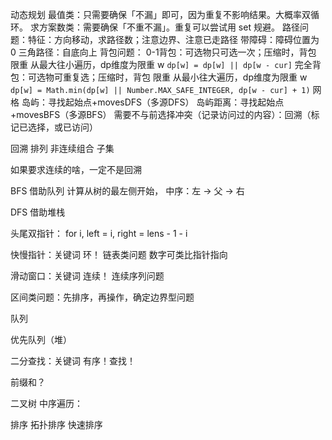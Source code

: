 动态规划
  最值类：只需要确保「不漏」即可，因为重复不影响结果。大概率双循环。
  求方案数类：需要确保「不重不漏」。重复可以尝试用 set 规避。
  路径问题：特征：方向移动，求路径数；注意边界、注意已走路径
    带障碍：障碍位置为 0 
    三角路径：自底向上
  背包问题：
    0-1背包：可选物只可选一次；压缩时，背包 限重 从最大往小遍历，dp维度为限重 w
      `dp[w] = dp[w] || dp[w - cur]`
    完全背包：可选物可重复选；压缩时，背包 限重 从最小往大遍历，dp维度为限重 w
      `dp[w] = Math.min(dp[w] || Number.MAX_SAFE_INTEGER, dp[w - cur] + 1)`
  网格
   岛屿：寻找起始点+movesDFS（多源DFS）
      岛屿距离：寻找起始点+movesBFS（多源BFS）
        需要不与前选择冲突（记录访问过的内容）：回溯（标记已选择，或已访问）

回溯
  排列
  非连续组合
  子集

如果要求连续的啥，一定不是回溯

BFS
  借助队列
  计算从树的最左侧开始，
  中序：左 -> 父 -> 右

DFS
  借助堆栈

头尾双指针：
  for i, left = i, right = lens - 1 - i

快慢指针：关键词 环！
  链表类问题
  数字可类比指针指向

滑动窗口：关键词 连续！
  连续序列问题

区间类问题：先排序，再操作，确定边界型问题

队列

优先队列（堆）

二分查找：关键词 有序！查找！

前缀和？

二叉树
  中序遍历：

排序
  拓扑排序
  快速排序